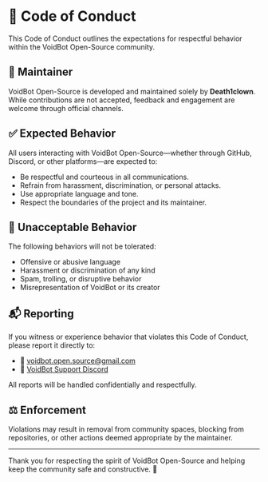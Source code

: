 # 💬 Code of Conduct

This Code of Conduct outlines the expectations for respectful behavior within the VoidBot Open-Source community.

## 👤 Maintainer

VoidBot Open-Source is developed and maintained solely by **Death1clown**. While contributions are not accepted, feedback and engagement are welcome through official channels.

## ✅ Expected Behavior

All users interacting with VoidBot Open-Source—whether through GitHub, Discord, or other platforms—are expected to:

- Be respectful and courteous in all communications.
- Refrain from harassment, discrimination, or personal attacks.
- Use appropriate language and tone.
- Respect the boundaries of the project and its maintainer.

## 🚫 Unacceptable Behavior

The following behaviors will not be tolerated:

- Offensive or abusive language
- Harassment or discrimination of any kind
- Spam, trolling, or disruptive behavior
- Misrepresentation of VoidBot or its creator

## 📬 Reporting

If you witness or experience behavior that violates this Code of Conduct, please report it directly to:

- 📧 [voidbot.open.source@gmail.com](mailto:voidbot.open.source@gmail.com)
- 💬 [VoidBot Support Discord](https://discord.gg/dw82dD9Bq6)

All reports will be handled confidentially and respectfully.

## ⚖️ Enforcement

Violations may result in removal from community spaces, blocking from repositories, or other actions deemed appropriate by the maintainer.

---

Thank you for respecting the spirit of VoidBot Open-Source and helping keep the community safe and constructive. 🖤

